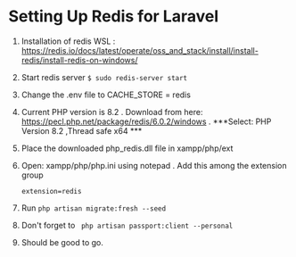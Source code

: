 # Setting Up Redis for Laravel

1. Installation of redis WSL : https://redis.io/docs/latest/operate/oss_and_stack/install/install-redis/install-redis-on-windows/

2. Start redis server ```$ sudo redis-server start```

3. Change the .env file to CACHE_STORE = redis

4. Current PHP version is 8.2 . Download from here: https://pecl.php.net/package/redis/6.0.2/windows . ***Select: PHP Version 8.2 ,Thread safe x64 ***

5. Place the downloaded php_redis.dll file in xampp/php/ext

6. Open: xampp/php/php.ini using notepad . Add this among the extension group
    ```
    extension=redis
    ```

7. Run ```php artisan migrate:fresh --seed```

8. Don't forget to ``` php artisan passport:client --personal```

9. Should be good to go.